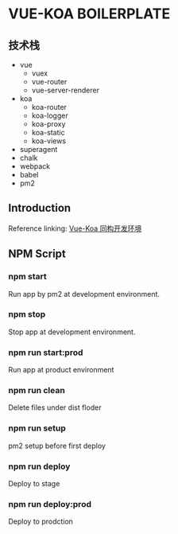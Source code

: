 # VUE-KOA BOILERPLATE

## 技术栈

- vue
  - vuex
  - vue-router
  - vue-server-renderer
- koa
  - koa-router
  - koa-logger
  - koa-proxy
  - koa-static
  - koa-views
- superagent
- chalk
- webpack
- babel
- pm2

## Introduction

Reference linking: [Vue-Koa 同构开发环境](http://miaooo.me/article/Vue-Koa%E5%90%8C%E6%9E%84%E5%BC%80%E5%8F%91%E7%8E%AF%E5%A2%83)

## NPM Script

### npm start

Run app by pm2 at development environment.

### npm stop

Stop app at development environment.

### npm run start:prod

Run app at product environment

### npm run clean

Delete files under dist floder

### npm run setup

pm2 setup before first deploy

### npm run deploy

Deploy to stage

### npm run deploy:prod

Deploy to prodction

